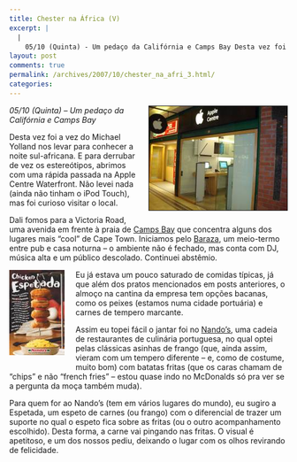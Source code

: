 ```yaml
---
title: Chester na África (V)
excerpt: |
  |
    05/10 (Quinta) - Um pedaço da Califórnia e Camps Bay Desta vez foi a vez do Michael Yolland nos levar para conhecer a noite sul-africana. E para derrubar de vez os estereótipos, abrimos com uma rápida passada na Apple Centre...
layout: post
comments: true
permalink: /archives/2007/10/chester_na_afri_3.html/
categories:
---
```

<span class="mt-enclosure mt-enclosure-image"><img title="Apple Center no shopping do Waterfront. Pequena, mas bem completa" border="1" src="/archives/img/applecentre.jpg" width="250" height="188" class="mt-image-right" style="float: right; margin: 0 0 20px 20px;" /></span>*05/10 (Quinta) &#8211; Um pedaço da Califórnia e Camps Bay*

Desta vez foi a vez do Michael Yolland nos levar para conhecer a noite sul-africana. E para derrubar de vez os estereótipos, abrimos com uma rápida passada na Apple Centre Waterfront. Não levei nada (ainda não tinham o iPod Touch), mas foi curioso visitar o local.

Dali fomos para a Victoria Road, uma avenida em frente à praia de [Camps Bay][1] que concentra alguns dos lugares mais &#8220;cool&#8221; de Cape Town. Iniciamos pelo [Baraza][2], um meio-termo entre pub e casa noturna &#8211; o ambiente não é fechado, mas conta com DJ, música alta e um público descolado. Continuei abstêmio.

<span class="mt-enclosure mt-enclosure-image"><img title="propaganda de uma Espetada - com carne e fritas fica bem melhor" src="/archives/img/espetada.jpg" width="100" height="154" class="mt-image-left" style="float: left; margin: 0 20px 20px 0;" /></span>Eu já estava um pouco saturado de comidas típicas, já que além dos pratos mencionados em posts anteriores, o almoço na cantina da empresa tem opções bacanas, como os peixes (estamos numa cidade portuária) e carnes de tempero marcante.

Assim eu topei fácil o jantar foi no [Nando&#8217;s][3], uma cadeia de restaurantes de culinária portuguesa, no qual optei pelas clássicas asinhas de frango (que, ainda assim, vieram com um tempero diferente &#8211; e, como de costume, muito bom) com batatas fritas (que os caras chamam de &#8220;chips&#8221; e não &#8220;french fries&#8221; &#8211; estou quase indo no McDonalds só pra ver se a pergunta da moça também muda).

Para quem for ao Nando&#8217;s (tem em vários lugares do mundo), eu sugiro a Espetada, um espeto de carnes (ou frango) com o diferencial de trazer um suporte no qual o espeto fica sobre as fritas (ou o outro acompanhamento escolhido). Desta forma, a carne vai pingando nas fritas. O visual é apetitoso, e um dos nossos pediu, deixando o lugar com os olhos revirando de felicidade.

 [1]: http://en.wikipedia.org/wiki/Camps_Bay
 [2]: http://www.worldsbestbars.com/public/venue_listing.jsp?categoryId=11&#038;currentVenueId=1201
 [3]: http://www.nandos.co.za/
